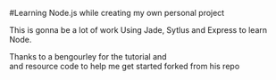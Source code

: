 #Learning Node.js while creating my own personal project

This is gonna be a lot of work 
Using Jade, Sytlus and Express to learn Node.

Thanks to a bengourley for the tutorial and  
and resource code to help me get started 
forked from his repo

